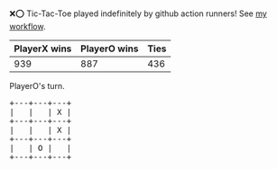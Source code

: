 :x::o: Tic-Tac-Toe played indefinitely by github action runners! See [my workflow](.github/workflows/play.yaml).

|PlayerX wins|PlayerO wins|Ties|
|-|-|-|
|939|887|436|

PlayerO's turn.

<pre>
+---+---+---+
|   |   | X |
+---+---+---+
|   |   | X |
+---+---+---+
|   | O |   |
+---+---+---+
</pre>